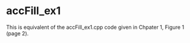 # accFill_ex1

This is equivalent of the accFill_ex1.cpp code given in Chpater 1, Figure 1 (page 2).

